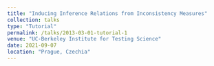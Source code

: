 ```yaml
---
title: "Inducing Inference Relations from Inconsistency Measures"
collection: talks
type: "Tutorial"
permalink: /talks/2013-03-01-tutorial-1
venue: "UC-Berkeley Institute for Testing Science"
date: 2021-09-07
location: "Prague, Czechia"
---
```


<!-- [More information here](http://exampleurl.com) -->

<!-- This is a description of your tutorial, note the different field in type. This is a markdown files that can be all markdown-ified like any other post. Yay markdown! -->

